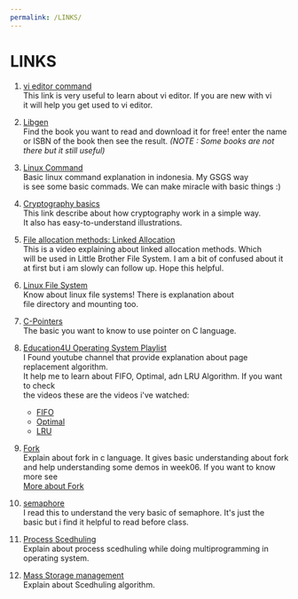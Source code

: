 ```yaml
---
permalink: /LINKS/
---
```


# LINKS
1. [vi editor command](https://www.cs.colostate.edu/helpdocs/vi.html)  
  This link is very useful to learn about vi editor. If you are new with vi  
  it will help you get used to vi editor.

2. [Libgen](https://libgen.is/)  
   Find the book you want to read and download it for free! enter the name  
   or ISBN of the book then see the result. *(NOTE : Some books are not there but it still useful)*
   
3. [Linux Command](https://www.hostinger.co.id/tutorial/perintah-dasar-linux)  
   Basic linux command explanation in indonesia. My GSGS way   
   is see some basic commads. We can make miracle with basic things :)
   
4. [Cryptography basics](https://www.thegeekstuff.com/2012/07/cryptography-basics/)  
   This link describe about how cryptography work in a simple way.  
   It also has easy-to-understand illustrations.
   
5. [File allocation methods: Linked Allocation](https://www.youtube.com/watch?v=tI3MACfFfFc)  
   This is a video explaining about linked allocation methods. Which  
   will be used in Little Brother File System. I am a bit of confused about it  
   at first but i am slowly can follow up. Hope this helpful.

6. [Linux File System](https://opensource.com/life/16/10/introduction-linux-filesystems)  
   Know about linux file systems! There is explanation about  
   file directory and mounting too.
   
7. [C-Pointers](https://www.programiz.com/c-programming/c-pointers)  
   The basic you want to know to use pointer on C language.
   
8. [Education4U Operating System Playlist](https://youtube.com/playlist?list=PLrjkTql3jnm9U1tSPnPQWQGIGNkUwBFv-)   
   I Found youtube channel that provide explanation about page replacement algorithm.  
   It help me to learn about FIFO, Optimal, adn LRU Algorithm. If you want to check  
   the videos these are the videos i've watched:  
   - [FIFO](https://www.youtube.com/watch?v=16kaPQtYo28&list=PLrjkTql3jnm9U1tSPnPQWQGIGNkUwBFv-&index=27)
   - [Optimal](https://www.youtube.com/watch?v=jeJIKKQcqpU&list=PLrjkTql3jnm9U1tSPnPQWQGIGNkUwBFv-&index=29)
   - [LRU](https://www.youtube.com/watch?v=u23ROrlSK_g&list=PLrjkTql3jnm9U1tSPnPQWQGIGNkUwBFv-&index=28)  

9. [Fork](https://www.section.io/engineering-education/fork-in-c-programming-language/)  
   Explain about fork in c language. It gives basic understanding about fork  
   and help understanding some demos in week06. If you want to know more see  
   [More about Fork](https://ops-class.org/slides/2017-02-10-forksynch/)  
   
 10. [semaphore](https://linuxhint.com/posix-semaphores-with-c-programming/)  
     I read this to understand the very basic of semaphore. It's just the  
     basic but i find it helpful to read before class.  
     
11. [Process Scedhuling](https://www.tutorialspoint.com/operating_system/os_process_scheduling.htm)  
    Explain about process scedhuling while doing multiprogramming in operating system. 
    
12. [Mass Storage management](https://www.tutorialspoint.com/Mass-Storage-Management)  
    Explain about Scedhuling algorithm.  
